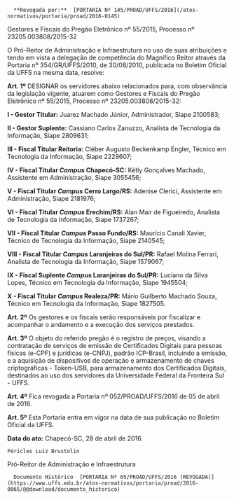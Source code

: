       **Revogada por:**  [PORTARIA Nº 145/PROAD/UFFS/2016](/atos-normativos/portaria/proad/2016-0145) 

   Gestores e Fiscais do Pregão Eletrônico nº 55/2015, Processo nº 23205.003808/2015-32  

O Pró-Reitor de Administração e Infraestrutura no uso de suas atribuições e tendo em vista a delegação de competência do Magnífico Reitor através da Portaria nº 354/GR/UFFS/2010, de 30/08/2010, publicada no Boletim Oficial da UFFS na mesma data, resolve:

 **Art. 1º** DESIGNAR os servidores abaixo relacionados para, com observância da legislação vigente, atuarem como Gestores e Fiscais do Pregão Eletrônico nº 55/2015, Processo nº 23205.003808/2015-32:

 **I - Gestor Titular:** Juarez Machado Júnior, Administrador, Siape 2100583;

 **II - Gestor Suplente:** Cassiano Carlos Zanuzzo, Analista de Tecnologia da Informação, Siape 2809631;

 **III - Fiscal Titular Reitoria:** Cléber Augusto Beckenkamp Engler, Técnico em Tecnologia da Informação, Siape 2229607;

 **IV - Fiscal Titular *Campus* Chapecó-SC:** Kétly Gonçalves Machado, Assistente em Administração, Siape 3055456;

 **V - Fiscal Titular *Campus* Cerro Largo/RS:** Adenise Clerici, Assistente em Administração, Siape 2181976;

 **VI - Fiscal Titular *Campus* Erechim/RS:** Alan Mair de Figueiredo, Analista de Tecnologia da Informação, Siape 1737267;

 **VII - Fiscal Titular *Campus* Passo Fundo/RS:** Maurício Canali Xavier, Técnico de Tecnologia da Informação, Siape 2140545;

 **VIII - Fiscal Titular *Campus* Laranjeiras do Sul/PR:** Rafael Molina Ferrari, Analista de Tecnologia da Informação, Siape 1579067;

 **IX - Fiscal Suplente *Campus* Laranjeiras do Sul/PR:** Luciano da Silva Lopes, Técnico em Tecnologia da Informação, Siape 1945504;

 **X - Fiscal Titular *Campus* Realeza/PR:** Mário Guilberto Machado Souza, Técnico em Tecnologia da Informação, Siape 1827505.

 **Art. 2º** Os gestores e os fiscais serão responsáveis por fiscalizar e acompanhar o andamento e a execução dos serviços prestados.

 **Art. 3º** O objeto do referido pregão é o registro de preços, visando a contratação de serviços de emissão de Certificados Digitais para pessoas físicas (e-CPF) e jurídicas (e-CNPJ), padrão ICP-Brasil, incluindo a emissão, e a aquisição de dispositivos de operação e armazenamento de chaves criptográficas - Token-USB, para armazenamento dos Certificados Digitais, destinados ao uso dos servidores da Universidade Federal da Fronteira Sul - UFFS.

 **Art. 4º** Fica revogada a Portaria nº 052/PROAD/UFFS/2016 de 05 de abril de 2016.

 **Art. 5º** Esta Portaria entra em vigor na data de sua publicação no Boletim Oficial da UFFS.

  

   **Data do ato:** Chapecó-SC, 28 de abril de 2016.   
 

    Péricles Luiz Brustolin   
 Pró-Reitor de Administração e Infraestrutura 

      Documento Histórico  [PORTARIA Nº 65/PROAD/UFFS/2016 (REVOGADA)](https://www.uffs.edu.br/atos-normativos/portaria/proad/2016-0065/@@download/documento_historico)     
      